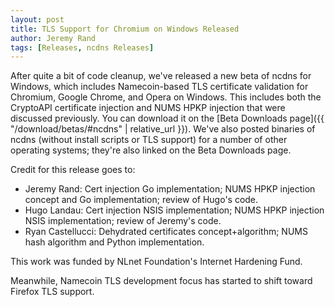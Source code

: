 ```yaml
---
layout: post
title: TLS Support for Chromium on Windows Released
author: Jeremy Rand
tags: [Releases, ncdns Releases]
---
```


After quite a bit of code cleanup, we've released a new beta of ncdns for Windows, which includes Namecoin-based TLS certificate validation for Chromium, Google Chrome, and Opera on Windows.  This includes both the CryptoAPI certificate injection and NUMS HPKP injection that were discussed previously.  You can download it on the [Beta Downloads page]({{ "/download/betas/#ncdns" | relative_url }}).  We've also posted binaries of ncdns (without install scripts or TLS support) for a number of other operating systems; they're also linked on the Beta Downloads page.

Credit for this release goes to:

* Jeremy Rand: Cert injection Go implementation; NUMS HPKP injection concept and Go implementation; review of Hugo's code.
* Hugo Landau: Cert injection NSIS implementation; NUMS HPKP injection NSIS implementation; review of Jeremy's code.
* Ryan Castellucci: Dehydrated certificates concept+algorithm; NUMS hash algorithm and Python implementation.

This work was funded by NLnet Foundation's Internet Hardening Fund.

Meanwhile, Namecoin TLS development focus has started to shift toward Firefox TLS support.
